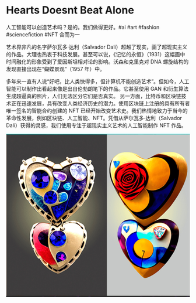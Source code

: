 # Hearts Doesnt Beat Alone

人工智能可以创造艺术吗？是的。我们做得更好。\#ai #art #fashion #sciencefiction #NFT 合而为一

艺术界非凡的名字萨尔瓦多·达利（Salvador Dali）超越了现实，画了超现实主义的作品。大理也热衷于科技发展。甚至可以说，《记忆的永恒》（1931）这幅画中时间融化的形象受到了爱因斯坦相对论的影响。沃森和克里克对 DNA 螺旋结构的发现直接出现在“蝴蝶景观”（1957 年）中。

多年来一直有人说“好吧，比人类快得多，但计算机不能创造艺术”。但如今，人工智能可以制作出看起来像是出自伦勃朗笔下的作品。它甚至使用 GAN 和衍生算法生成超逼真的照片，人们无法区分它们是否真实。
另一方面，比特币和区块链技术正在迅速发展，具有改变人类经济历史的潜力。使用区块链上注册的具有所有者唯一签名的智能合约创建的 NFT 已经开始改变艺术史。我们热情地致力于当今的革命性发展，例如区块链、人工智能、NFT。凭借从萨尔瓦多·达利（Salvador Dali）获得的灵感，我们使用专注于超现实主义艺术的人工智能制作 NFT 作品。

![nft](01.png)
